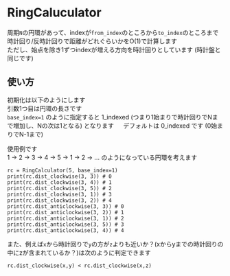 # RingCaluculator

周期`N`の円環があって、indexが`from_index`のところから`to_index`のところまで時計回り/反時計回りで距離がどれぐらいかをO(1)で計算します  
ただし、始点を除き1ずつindexが増える方向を時計回りとしています (時計盤と同じです)  

## 使い方

初期化は以下のようにします  
引数1つ目は円環の長さです  
`base_index=1` のように指定すると 1_indexed (つまり1始まりで時計回りでNまで増加し、Nの次は1となる) となります 　
デフォルトは 0_indexed です (0始まりでN-1まで)  

使用例です  
1 -> 2 -> 3 -> 4 -> 5 -> 1 -> 2 -> ... のようになっている円環を考えます 　

```
rc = RingCalculator(5, base_index=1)
print(rc.dist_clockwise(3, 3)) # 0
print(rc.dist_clockwise(3, 4)) # 1
print(rc.dist_clockwise(3, 5)) # 2
print(rc.dist_clockwise(3, 1)) # 3
print(rc.dist_clockwise(3, 2)) # 4
print(rc.dist_anticlockwise(3, 3)) # 0
print(rc.dist_anticlockwise(3, 2)) # 1
print(rc.dist_anticlockwise(3, 1)) # 2
print(rc.dist_anticlockwise(3, 5)) # 3
print(rc.dist_anticlockwise(3, 4)) # 4
```

また、例えば`x`から時計回りで`y`の方が`z`よりも近いか？(xからyまでの時計回りの中にzが含まれているか？)は次のように判定できます  
```
rc.dist_clockwise(x,y) < rc.dist_clockwise(x,z)
```
